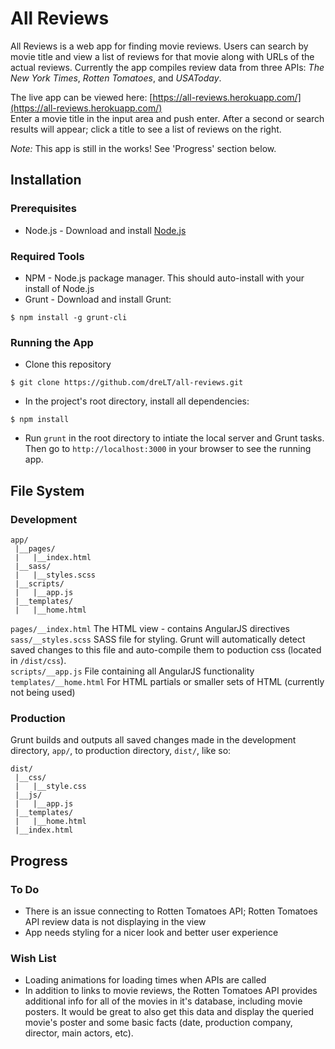 # All Reviews

All Reviews is a web app for finding movie reviews. Users can search by movie title and view a list of reviews for that movie along with URLs of the actual reviews. Currently the app compiles review data from three APIs: *The New York Times*, *Rotten Tomatoes*, and *USAToday*.

The live app can be viewed here: [https://all-reviews.herokuapp.com/](https://all-reviews.herokuapp.com/)  
Enter a movie title in the input area and push enter. After a second or search results will appear; click a title to see a list of reviews on the right.

*Note:* This app is still in the works! See 'Progress' section below.

## Installation

### Prerequisites
* Node.js - Download and install [Node.js](https://nodejs.org/download/)

### Required Tools
* NPM - Node.js package manager. This should auto-install with your install of Node.js
* Grunt - Download and install Grunt:
```
$ npm install -g grunt-cli
```

### Running the App
* Clone this repository
```
$ git clone https://github.com/dreLT/all-reviews.git
```
* In the project's root directory, install all dependencies:
```
$ npm install
```
* Run `grunt` in the root directory to intiate the local server and Grunt tasks. Then go to `http://localhost:3000` in your browser to see the running app.

## File System
### Development
```
app/
 |__pages/
 |   |__index.html
 |__sass/
 |   |__styles.scss
 |__scripts/
 |   |__app.js
 |__templates/
 |   |__home.html
```

`pages/__index.html` The HTML view - contains AngularJS directives  
`sass/__styles.scss` SASS file for styling. Grunt will automatically detect saved changes to this file and auto-compile them to poduction css (located in `/dist/css`).  
`scripts/__app.js` File containing all AngularJS functionality  
`templates/__home.html` For HTML partials or smaller sets of HTML (currently not being used)  

### Production
Grunt builds and outputs all saved changes made in the development directory, `app/`, to production directory, `dist/`, like so:
```
dist/
 |__css/
 |   |__style.css
 |__js/
 |   |__app.js
 |__templates/
 |   |__home.html
 |__index.html
```

## Progress

### To Do
* There is an issue connecting to Rotten Tomatoes API; Rotten Tomatoes API review data is not displaying in the view
* App needs styling for a nicer look and better user experience

### Wish List
* Loading animations for loading times when APIs are called
* In addition to links to movie reviews, the Rotten Tomatoes API provides additional info for all of the movies in it's database, including movie posters. It would be great to also get this data and display the queried movie's poster and some basic facts (date, production company, director, main actors, etc).